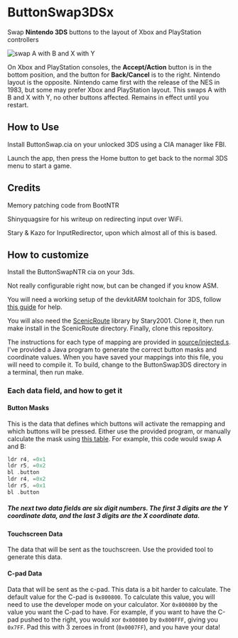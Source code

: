 # ButtonSwap3DSx
Swap **Nintendo 3DS** buttons to the layout of Xbox and PlayStation controllers

![swap A with B and X with Y](https://gitlab.com/aiden-vrenna/buttonswap3dsx/raw/master/meta/ABXY-Buttons-Red.jpg)

On Xbox and PlayStation consoles, the **Accept/Action** button is in the bottom 
position, and the button for **Back/Cancel** is to the right. Nintendo layout 
is the opposite. Nintendo came first with the release of the NES in 1983, but 
some may prefer Xbox and PlayStation layout. This swaps A with B and X with Y, 
no other buttons affected. Remains in effect until you restart.

## How to Use
Install ButtonSwap.cia on your unlocked 3DS using a CIA manager like FBI.

Launch the app, then press the Home button to get back to the normal 3DS menu
to start a game. 

## Credits
Memory patching code from BootNTR

Shinyquagsire for his writeup on redirecting input over WiFi.

Stary & Kazo for InputRedirector, upon which almost all of this is based.

## How to customize
Install the ButtonSwapNTR cia on your 3ds.

Not really configurable right now, but can be changed if you know ASM.

You will need a working setup of the devkitARM toolchain for 3DS, follow [this guide](https://www.3dbrew.org/wiki/Setting_up_Development_Environment) for help.

You will also need the [ScenicRoute](https://github.com/Stary2001/ScenicRoute) library by Stary2001.  Clone it, then run make install in the ScenicRoute directory.
Finally, clone this repository.

The instructions for each type of mapping are provided in [source/injected.s](../master/source/injected.s).  I've provided a Java program to generate the correct button masks and coordinate values.  When you have saved your mappings into this file, you will need to compile it.  To build, change to the ButtonSwap3DS directory in a terminal, then run make.
### Each data field, and how to get it
#### Button Masks
This is the data that defines which buttons will activate the remapping and which buttons will be pressed.  Either use the provided program, or manually calculate the mask using [this table](https://www.3dbrew.org/wiki/HID_Shared_Memory#PAD_State).
For example, this code would swap A and B:
```asm
ldr r4, =0x1
ldr r5, =0x2
bl .button
ldr r4, =0x2
ldr r5, =0x1
bl .button
```
##### The next two data fields are six digit numbers.  The first 3 digits are the Y coordinate data, and the last 3 digits are the X coordinate data.
#### Touchscreen Data
The data that will be sent as the touchscreen.  Use the provided tool to generate this data.
#### C-pad Data
Data that will be sent as the c-pad.  This data is a bit harder to calculate.  The default value for the C-pad is ```0x800800```.  To calculate this value, you will need to use the developer mode on your calculator.  Xor ```0x800800``` by the value you want the C-pad to have.  For example, if you want to have the C-pad pushed to the right, you would xor ```0x800800``` by ```0x800FFF```, giving you ```0x7FF```.  Pad this with 3 zeroes in front (```0x0007FF```), and you have your data!
